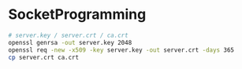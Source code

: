 # SocketProgramming


```bash
# server.key / server.crt / ca.crt
openssl genrsa -out server.key 2048
openssl req -new -x509 -key server.key -out server.crt -days 365
cp server.crt ca.crt
```